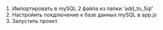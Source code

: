 1. Импортировать в mySQL 2 файла из папки 'add_to_Sql'
2. Настройить покдлючение к базе данных mySQL в app.js
3. Запустить проект.
